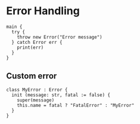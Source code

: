 # Error Handling
```the
main {
  try {
    throw new Error("Error message")
  } catch Error err {
    print(err)
  }
}
```

## Custom error
```the
class MyError : Error {
  init (message: str, fatal := false) {
    super(message)
    this.name = fatal ? "FatalError" : "MyError"
  }
}
```
